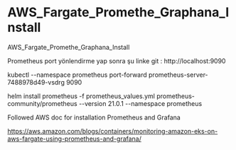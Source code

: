# AWS_Fargate_Promethe_Graphana_Install
AWS_Fargate_Promethe_Graphana_Install

Prometheus port yönlendirme yap sonra şu linke git : http://localhost:9090

kubectl --namespace prometheus port-forward prometheus-server-7488978d49-vsdrg 9090


helm install prometheus -f prometheus_values.yml   prometheus-community/prometheus --version 21.0.1 --namespace prometheus


Followed AWS doc for installation Prometheus and Grafana

https://aws.amazon.com/blogs/containers/monitoring-amazon-eks-on-aws-fargate-using-prometheus-and-grafana/
